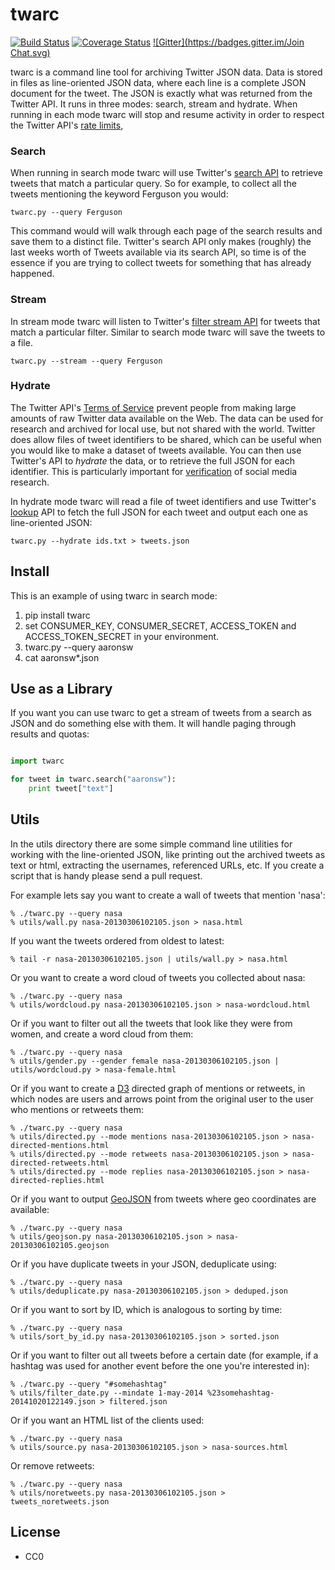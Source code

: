 twarc
=====

[![Build Status](https://secure.travis-ci.org/edsu/twarc.png)](http://travis-ci.org/edsu/twarc) [![Coverage Status](https://coveralls.io/repos/edsu/twarc/badge.png)](https://coveralls.io/r/edsu/twarc) [![Gitter](https://badges.gitter.im/Join Chat.svg)](https://gitter.im/edsu/twarc?utm_source=badge&utm_medium=badge&utm_campaign=pr-badge&utm_content=badge)

twarc is a command line tool for archiving Twitter JSON data. Data is stored
in files as line-oriented JSON data, where each line is a complete JSON document
for the tweet. The JSON is exactly what was returned from the Twitter API. It 
runs in three modes: search, stream and hydrate. When running in each mode
twarc will stop and resume activity in order to respect the Twitter API's [rate
limits](https://dev.twitter.com/rest/public/rate-limiting),

### Search

When running in search mode twarc will use Twitter's [search API](https://dev.twitter.com/rest/reference/get/search/tweets) to retrieve
tweets that match a particular query. So for example, to collect all the 
tweets mentioning the keyword Ferguson you would:

    twarc.py --query Ferguson

This command would will walk through each page of the search results and save
them to a distinct file. Twitter's search API only makes (roughly) the
last weeks worth of Tweets available via its search API, so time is of the 
essence if you are trying to collect tweets for something that has already 
happened. 

### Stream

In stream mode twarc will listen to Twitter's [filter stream API](https://dev.twitter.com/streaming/reference/post/statuses/filter) for
tweets that match a particular filter. Similar to search mode twarc will save 
the tweets to a file.

    twarc.py --stream --query Ferguson

### Hydrate

The Twitter API's [Terms of Service](https://dev.twitter.com/overview/terms/policy#6._Be_a_Good_Partner_to_Twitter)
prevent people from making large amounts of raw Twitter data available on the
Web. The data can be used for research and archived for local use, but not
shared with the world. Twitter does allow files of tweet identifiers to be 
shared, which can be useful when you would like to make a dataset of tweets 
available. You can then use Twitter's API to *hydrate* the data, or to retrieve
the full JSON for each identifier. This is particularly important for
[verification](https://en.wikipedia.org/wiki/Reproducibility) of social media
research.

In hydrate mode twarc will read a file of tweet identifiers and use Twitter's 
[lookup](https://dev.twitter.com/rest/reference/get/statuses/lookup) API to 
fetch the full JSON for each tweet and output each one as line-oriented JSON:


    twarc.py --hydrate ids.txt > tweets.json

## Install

This is an example of using twarc in search mode: 

1. pip install twarc
1. set CONSUMER\_KEY, CONSUMER\_SECRET, ACCESS\_TOKEN and ACCESS\_TOKEN\_SECRET in your environment.
1. twarc.py --query aaronsw
1. cat aaronsw*.json

## Use as a Library

If you want you can use twarc to get a stream of tweets from a search as JSON
and do something else with them. It will handle paging through results and
quotas:

```python

import twarc

for tweet in twarc.search("aaronsw"):
    print tweet["text"]
```

## Utils

In the utils directory there are some simple command line utilities for
working with the line-oriented JSON, like printing out the archived tweets as 
text or html, extracting the usernames, referenced URLs, etc.  If you
create a script that is handy please send a pull request.

For example lets say you want to create a wall of tweets that mention 'nasa':

    % ./twarc.py --query nasa
    % utils/wall.py nasa-20130306102105.json > nasa.html

If you want the tweets ordered from oldest to latest:

    % tail -r nasa-20130306102105.json | utils/wall.py > nasa.html

Or you want to create a word cloud of tweets you collected about nasa:

    % ./twarc.py --query nasa
    % utils/wordcloud.py nasa-20130306102105.json > nasa-wordcloud.html

Or if you want to filter out all the tweets that look like they were from
women, and create a word cloud from them:

    % ./twarc.py --query nasa
    % utils/gender.py --gender female nasa-20130306102105.json | utils/wordcloud.py > nasa-female.html

Or if you want to create a [D3](http://d3js.org/) directed graph of mentions
or retweets, in which nodes are users and arrows point from the original user
to the user who mentions or retweets them:

    % ./twarc.py --query nasa
    % utils/directed.py --mode mentions nasa-20130306102105.json > nasa-directed-mentions.html
    % utils/directed.py --mode retweets nasa-20130306102105.json > nasa-directed-retweets.html
    % utils/directed.py --mode replies nasa-20130306102105.json > nasa-directed-replies.html

Or if you want to output [GeoJSON](http://geojson.org/) from tweets where geo coordinates are available:

    % ./twarc.py --query nasa
    % utils/geojson.py nasa-20130306102105.json > nasa-20130306102105.geojson

Or if you have duplicate tweets in your JSON, deduplicate using:

    % ./twarc.py --query nasa
    % utils/deduplicate.py nasa-20130306102105.json > deduped.json

Or if you want to sort by ID, which is analogous to sorting by time:

    % ./twarc.py --query nasa
    % utils/sort_by_id.py nasa-20130306102105.json > sorted.json

Or if you want to filter out all tweets before a certain date (for example, if a hashtag was used for another event before the one you're interested in):

    % ./twarc.py --query "#somehashtag"
    % utils/filter_date.py --mindate 1-may-2014 %23somehashtag-20141020122149.json > filtered.json

Or if you want an HTML list of the clients used:

    % ./twarc.py --query nasa
    % utils/source.py nasa-20130306102105.json > nasa-sources.html

Or remove retweets:

    % ./twarc.py --query nasa
    % utils/noretweets.py nasa-20130306102105.json > tweets_noretweets.json

License
-------

* CC0
